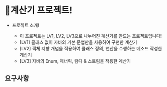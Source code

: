 # 🧮계산기 프로젝트!
- 프로젝트 소개!
  
  - 이 프로젝트는 LV1, LV2, LV3으로 나누어진 계산기를 만드는 프로젝트입니다!
  - [LV1] 클래스 없이 자바의 기본 문법만을 사용하여 구현한 계산기
  - [LV2] 객체 지향 개념을 적용하여 클래스 정의, 연산을 수행하는 메소드 작성한 계산기
  - [LV3] 자바의 Enum, 제너릭, 람다 & 스트림을 적용한 계산기
    
## 요구사항
